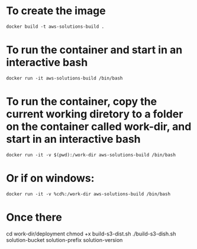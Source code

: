 # To create the image
```docker build -t aws-solutions-build .```

# To run the container and start in an interactive bash
```docker run -it aws-solutions-build /bin/bash```

# To run the container, copy the current working diretory to a folder on the container called work-dir, and start in an interactive bash
```docker run -it -v $(pwd):/work-dir aws-solutions-build /bin/bash```

# Or if on windows: 
```docker run -it -v %cd%:/work-dir aws-solutions-build /bin/bash```

# Once there
cd work-dir/deployment
chmod +x build-s3-dist.sh
./build-s3-dish.sh solution-bucket solution-prefix solution-version